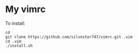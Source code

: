 My vimrc
========
To install:

    cd
    git clone https://github.com/silvester747/vimrc.git .vim
    cd .vim
    ./install.sh

